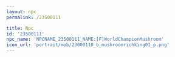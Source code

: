 ```yaml
---
layout: npc
permalink: /23500111

title: Npc
id: '23500111'
npc_name: 'NPCNAME_23500111_NAME:[F]WorldChampionMushroom'
icon_url: 'portrait/mob/23000110_b_mushroomrichking01_p.png'
---
```

